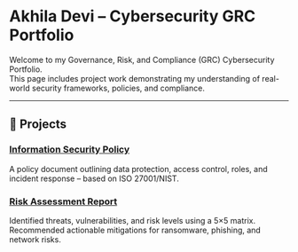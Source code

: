 # Akhila Devi – Cybersecurity GRC Portfolio

Welcome to my Governance, Risk, and Compliance (GRC) Cybersecurity Portfolio.  
This page includes project work demonstrating my understanding of real-world security frameworks, policies, and compliance.

---

## 📄 Projects

### [Information Security Policy](main/InfoSecurity-Policy/InfoSecurityPolicy.pdf)  
A policy document outlining data protection, access control, roles, and incident response – based on ISO 27001/NIST.

### [Risk Assessment Report](main/Risk-Assessment/RiskAssessmentReport.pdf)  
Identified threats, vulnerabilities, and risk levels using a 5×5 matrix. Recommended actionable mitigations for ransomware, phishing, and network risks.

